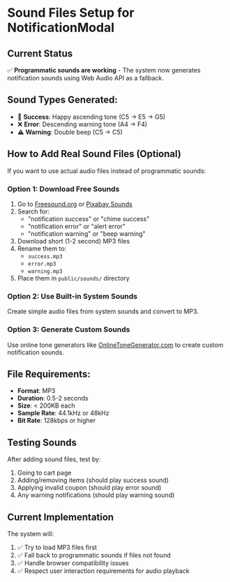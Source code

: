 # Sound Files Setup for NotificationModal

## Current Status
✅ **Programmatic sounds are working** - The system now generates notification sounds using Web Audio API as a fallback.

## Sound Types Generated:
- 🎵 **Success**: Happy ascending tone (C5 → E5 → G5)
- ❌ **Error**: Descending warning tone (A4 → F4) 
- ⚠️ **Warning**: Double beep (C5 → C5)

## How to Add Real Sound Files (Optional)

If you want to use actual audio files instead of programmatic sounds:

### Option 1: Download Free Sounds
1. Go to [Freesound.org](https://freesound.org/) or [Pixabay Sounds](https://pixabay.com/sound-effects/)
2. Search for:
   - "notification success" or "chime success"
   - "notification error" or "alert error" 
   - "notification warning" or "beep warning"
3. Download short (1-2 second) MP3 files
4. Rename them to:
   - `success.mp3`
   - `error.mp3` 
   - `warning.mp3`
5. Place them in `public/sounds/` directory

### Option 2: Use Built-in System Sounds
Create simple audio files from system sounds and convert to MP3.

### Option 3: Generate Custom Sounds
Use online tone generators like [OnlineToneGenerator.com](https://onlinetonegenerator.com/) to create custom notification sounds.

## File Requirements:
- **Format**: MP3
- **Duration**: 0.5-2 seconds
- **Size**: < 200KB each
- **Sample Rate**: 44.1kHz or 48kHz
- **Bit Rate**: 128kbps or higher

## Testing Sounds
After adding sound files, test by:
1. Going to cart page
2. Adding/removing items (should play success sound)
3. Applying invalid coupon (should play error sound)
4. Any warning notifications (should play warning sound)

## Current Implementation
The system will:
1. ✅ Try to load MP3 files first
2. ✅ Fall back to programmatic sounds if files not found
3. ✅ Handle browser compatibility issues
4. ✅ Respect user interaction requirements for audio playback
